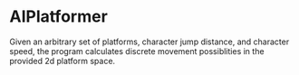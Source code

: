 # AIPlatformer

Given an arbitrary set of platforms, character jump distance, and character speed, the program calculates discrete movement possiblities in the provided 2d platform space. 

